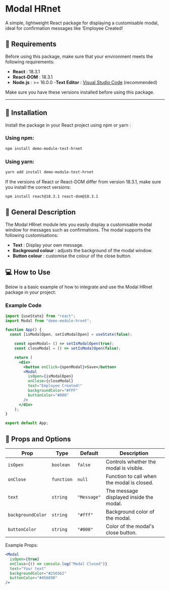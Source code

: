 # Modal HRnet

A simple, lightweight React package for displaying a customisable modal, ideal for confirmation messages like ‘Employee Created!

## 📰 Requirements

Before using this package, make sure that your environment meets the following requirements:

- **React** : 18.3.1
- **React-DOM** : 18.3.1
- **Node.js** : >= 16.0.0
-**Text Editor** : [Visual Studio Code](https://code.visualstudio.com/) (recommended)

Make sure you have these versions installed before using this package.

---

## 🚀 Installation

Install the package in your React project using npm or yarn :

### Using npm:
```bash
npm install demo-module-test-hrnet
```
### Using yarn:
```bash
yarn add install demo-module-test-hrnet
```
If the versions of React or React-DOM differ from version 18.3.1, make sure you install the correct versions:
```bash
npm install react@18.3.1 react-dom@18.3.1
```
## 📝 General Description

The Modal HRnet module lets you easily display a customisable modal window for messages such as confirmations. The modal supports the following customisations:

- **Text** : Display your own message.
- **Background colour** : adjusts the background of the modal window.
- **Button colour** : customise the colour of the close button.

## 💻 How to Use

Below is a basic example of how to integrate and use the Modal HRnet package in your project:

### Example Code

```jsx
import {useState} from "react";
import Modal from "demo-module-hrnet";

function App() {
  const [isModalOpen, setIsModalOpen] = useState(false);

    const openModal= () => setIsModalOpen(true);
    const closeModal = () => setIsModalOpen(false);

    return (
      <div>
        <button onClick={openModal}>Save</button>
        <Modal
          isOpen={isModalOpen}
          onClose={closeModal}
          text="Employee Created!"
          backgroundColor="#FFF"
          buttonColor="#000"
        />
      </div>
    );
}

export default App;
```

## 🧐 Props and Options

| Prop              | Type       | Default       | Description                                        |
|-------------------|------------|---------------|----------------------------------------------------|
| `isOpen`          | `boolean`  | `false`       | Controls whether the modal is visible.            |
| `onClose`         | `function` | `null`        | Function to call when the modal is closed.        |
| `text`            | `string`   | `"Message"`   | The message displayed inside the modal.           |
| `backgroundColor` | `string`   | `"#fff"`      | Background color of the modal.                    |
| `buttonColor`     | `string`   | `"#000"`      | Color of the modal's close button.                |

Example Props:
```jsx
<Modal
  isOpen={true}
  onClose={() => console.log("Modal Closed")}
  text="Your text"
  backgroundColor="#256562"
  buttonColor="#456898"
/>
```